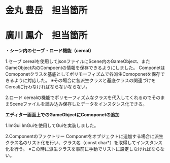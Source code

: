 # 金丸 豊岳　担当箇所


# 廣川 鳳介　担当箇所
**・シーン内のセーブ・ロード機能（cereal）**

1.セーブ
cerealを使用してjsonファイルにScene内のGameObject、またGameObject内のCompoentの情報を保存できるようにしました。
ComponetはComoponetクラスを基底としてポリモーフィズムで各派生Comoponetを保存できるように対応した。
※その場合に各派生クラスと基底クラスの関連づけをCerealに行わなければならないならない。

2.ロード
cerealの機能でポリモーフィズムなクラスを代入してくれるのでそのままSceneファイルを読み込み保存したデータをインスタンス化できる。

**エディター画面上でのGameObjectにComoponetの追加**

1.ImGui
ImGuiを使用してGuiを実装しました。

2.Componentのファクトリー
Componetをオブジェクトに追加する場合に派生クラス名のリスト化を行い、クラス名（const char*）を取得してインスタンス化を行う。
※この時に派生クラスを事前に手動でリストに設定しなければならない。
